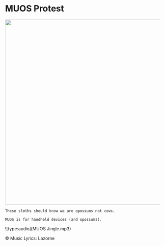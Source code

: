 # MUOS Protest

<img src="../../wiki_images/ai/muos-opossum.png" width="600">

```
These sloths should know we are opossums not cows. 

MUOS is for handheld devices (and opossums).
```

![type:audio](MUOS Jingle.mp3)

©️ Music Lyrics:️ Lazorne 
